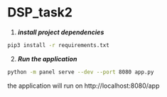 # DSP_task2

1. **_install project dependencies_**

```sh
pip3 install -r requirements.txt
```

2. **_Run the application_**

```sh
python -m panel serve --dev --port 8080 app.py
```
the application will run on http://localhost:8080/app
